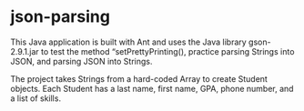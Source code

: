 # json-parsing
This Java application is built with Ant and uses the Java library gson-2.9.1.jar to test the method “setPrettyPrinting(), practice parsing Strings into JSON, and parsing JSON into Strings.

The project takes Strings from a hard-coded Array to create Student objects. Each Student has a last name, first name, GPA, phone number, and a list of skills.
